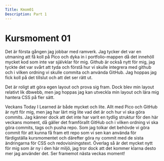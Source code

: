 ```yaml
---
Title: Kmom01
Description: Part 1
---
```


Kursmoment 01
==================


Det är första gången jag jobbar med ramverk. Jag tycker det var en utmaning att få koll på Pico och dyka in i portfolio-mappen då det innehöll mycket kod som inte var självklar för mig. Github är också nytt för mig, jag tyckte det var svårt att tyda och förstå hur vi skulle integrera med github och i vilken ordning vi skulle commita och använda GitHub. Jag hoppas jag fick koll på det tillslut och att det ser rätt ut.

Det är roligt att göra egen layout och prova sig fram. Dock blev min layout relativt lik dbwebb, men jag hoppas jag kan utveckla min layout och lära mig hantera CSS på fler sätt. 

Veckans Today I Learned är både mycket och lite. Allt med Pico och GitHub är nytt för mig, men jag har lärt mig lite vad det är och hur vi ska göra commits. Jag känner dock att det inte har varit en tydlig struktur för den här veckans moment, då gäller det framförallt GitHub och i vilken ordning vi ska göra commits, tags och pusha repo. Som jag tolkar det behövde vi göra commit för att kunna få fram ett repo som vi sen kan använda för färdigställa kursmomentet och därefter göra ny commit med de sista ändringarna för CSS och redovisiningstext. Överlag så är det mycket nytt för mig som är ny i den här miljö, jag tror dock att det kommer klarna desto mer jag använder det. Ser framemot nästa veckas moment! 
